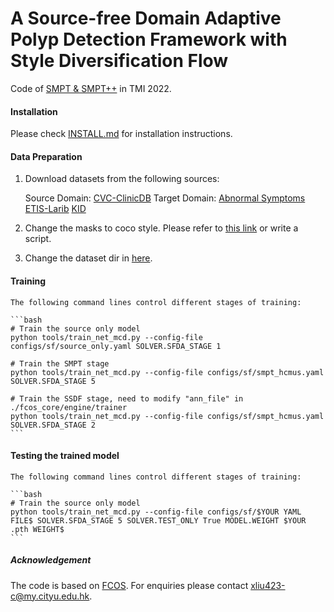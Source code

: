 # A Source-free Domain Adaptive Polyp Detection Framework with Style Diversification Flow

Code of [SMPT & SMPT++](https://ieeexplore.ieee.org/document/9709278) in TMI 2022.


#### Installation 

Please check [INSTALL.md](INSTALL.md) for installation instructions.

#### Data Preparation

1. Download datasets from the following sources:

    Source Domain:
    [CVC-ClinicDB](https://polyp.grand-challenge.org/CVCClinicDB/)
    Target Domain:
    [Abnormal Symptoms](https://dl.acm.org/doi/10.1145/3343031.3356073)
    [ETIS-Larib](https://polyp.grand-challenge.org/EtisLarib/)
    [KID](https://mdss.uth.gr/datasets/endoscopy/kid/)

2. Change the masks to coco style. Please refer to [this link](https://github.com/chrise96/image-to-coco-json-converter) or write a script.

3. Change the dataset dir in [here](fcos_core/config/paths_catalog.py).

#### Training

    The following command lines control different stages of training:

    ```bash
    # Train the source only model
    python tools/train_net_mcd.py --config-file configs/sf/source_only.yaml SOLVER.SFDA_STAGE 1

    # Train the SMPT stage
    python tools/train_net_mcd.py --config-file configs/sf/smpt_hcmus.yaml SOLVER.SFDA_STAGE 5

    # Train the SSDF stage, need to modify "ann_file" in ./fcos_core/engine/trainer
    python tools/train_net_mcd.py --config-file configs/sf/smpt_hcmus.yaml SOLVER.SFDA_STAGE 2
    ```

#### Testing the trained model 

    The following command lines control different stages of training:

    ```bash
    # Train the source only model
    python tools/train_net_mcd.py --config-file configs/sf/$YOUR YAML FILE$ SOLVER.SFDA_STAGE 5 SOLVER.TEST_ONLY True MODEL.WEIGHT $YOUR .pth WEIGHT$
    ```

##### Acknowledgement

The code is based on [FCOS](https://github.com/tianzhi0549/FCOS). For enquiries please contact xliu423-c@my.cityu.edu.hk.
